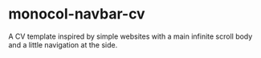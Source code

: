 # monocol-navbar-cv
A CV template inspired by simple websites with a main infinite scroll body and a little navigation at the side. 
